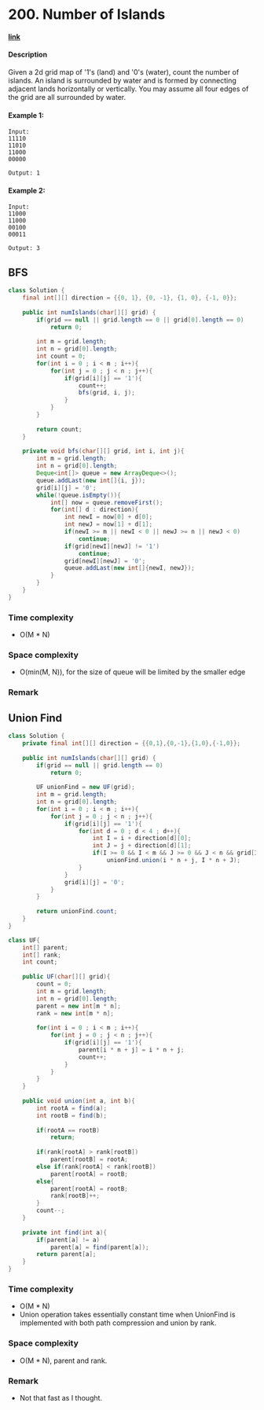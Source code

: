 # 200. Number of Islands

#### [link](https://leetcode.com/problems/number-of-islands/) 

#### Description
Given a 2d grid map of '1's (land) and '0's (water), count the number of islands. An island is surrounded by water and is formed by connecting adjacent lands horizontally or vertically. You may assume all four edges of the grid are all surrounded by water.

#### Example 1:
```
Input:
11110
11010
11000
00000

Output: 1
```
#### Example 2:
```
Input:
11000
11000
00100
00011

Output: 3
```

## BFS
```java
class Solution {
    final int[][] direction = {{0, 1}, {0, -1}, {1, 0}, {-1, 0}};
    
    public int numIslands(char[][] grid) {
        if(grid == null || grid.length == 0 || grid[0].length == 0)
            return 0;
            
        int m = grid.length;
        int n = grid[0].length;
        int count = 0;
        for(int i = 0 ; i < m ; i++){
            for(int j = 0 ; j < n ; j++){
                if(grid[i][j] == '1'){
                    count++;
                    bfs(grid, i, j);
                }
            }
        }
        
        return count;
    }
    
    private void bfs(char[][] grid, int i, int j){
        int m = grid.length;
        int n = grid[0].length;
        Deque<int[]> queue = new ArrayDeque<>();
        queue.addLast(new int[]{i, j});
        grid[i][j] = '0';
        while(!queue.isEmpty()){
            int[] now = queue.removeFirst();
            for(int[] d : direction){
                int newI = now[0] + d[0];
                int newJ = now[1] + d[1];
                if(newI >= m || newI < 0 || newJ >= n || newJ < 0)
                    continue;
                if(grid[newI][newJ] != '1')
                    continue;
                grid[newI][newJ] = '0';
                queue.addLast(new int[]{newI, newJ});
            }
        }
    }
}
```

### Time complexity
* O(M * N)
### Space complexity
* O(min(M, N)), for the size of queue will be limited by the smaller edge
### Remark

## Union Find
```java
class Solution {
    private final int[][] direction = {{0,1},{0,-1},{1,0},{-1,0}};
    
    public int numIslands(char[][] grid) {
        if(grid == null || grid.length == 0)
            return 0;
        
        UF unionFind = new UF(grid);
        int m = grid.length;
        int n = grid[0].length;
        for(int i = 0 ; i < m ; i++){
            for(int j = 0 ; j < n ; j++){
                if(grid[i][j] == '1'){
                    for(int d = 0 ; d < 4 ; d++){
                        int I = i + direction[d][0];
                        int J = j + direction[d][1];
                        if(I >= 0 && I < m && J >= 0 && J < n && grid[I][J] == '1')
                            unionFind.union(i * n + j, I * n + J);
                    }
                }
                grid[i][j] = '0';
            }
        }
        
        return unionFind.count;
    }
}

class UF{
    int[] parent;
    int[] rank;
    int count;
    
    public UF(char[][] grid){
        count = 0;
        int m = grid.length;
        int n = grid[0].length;
        parent = new int[m * n];
        rank = new int[m * n];
        
        for(int i = 0 ; i < m ; i++){
            for(int j = 0 ; j < n ; j++){
                if(grid[i][j] == '1'){
                    parent[i * n + j] = i * n + j;
                    count++;
                }
            }
        }
    }
    
    public void union(int a, int b){
        int rootA = find(a);
        int rootB = find(b);
        
        if(rootA == rootB)
            return;
        
        if(rank[rootA] > rank[rootB])
            parent[rootB] = rootA;
        else if(rank[rootA] < rank[rootB])
            parent[rootA] = rootB;
        else{
            parent[rootA] = rootB;
            rank[rootB]++;
        }
        count--;
    }
    
    private int find(int a){
        if(parent[a] != a)
            parent[a] = find(parent[a]);
        return parent[a];
    }
}
```

### Time complexity
* O(M * N)
* Union operation takes essentially constant time when UnionFind is implemented with both path compression and union by rank.
### Space complexity
* O(M * N), parent and rank.
### Remark
* Not that fast as I thought.